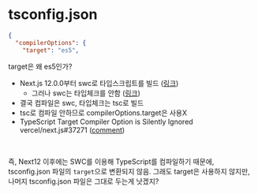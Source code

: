 # tsconfig.json

```json
{
  "compilerOptions": {
    "target": "es5",
```

target은 왜 es5인가?

- Next.js 12.0.0부터 swc로 타입스크립트를 빌드 ([링크](https://nextjs.org/docs/app/building-your-application/configuring/typescript))
  - 그러나 swc는 타입체크를 안함 ([링크](https://swc.rs/blog/swc-1#typescript-support))
- 결국 컴파일은 swc, 타입체크는 tsc로 빌드
- tsc로 컴파일 안하므로 compilerOptions.target은 사용X
- TypeScript Target Compiler Option is Silently Ignored vercel/next.js#37271 ([comment](https://github.com/vercel/next.js/issues/37271#issuecomment-1140924032))

<br />

즉, Next12 이후에는 SWC를 이용해 TypeScript를 컴파일하기 때문에, tsconfig.json 파일의 `target`으로 변환되지 않음. 그래도 target은 사용하지 않지만, 나머지 tsconfig.json 파일은 그대로 두는게 낫겠지?
